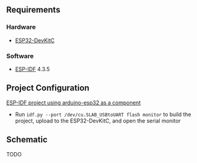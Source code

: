 ## Requirements

### Hardware

* [ESP32-DevKitC](https://www.espressif.com/en/products/hardware/esp32-devkitc/overview)

### Software

* [ESP-IDF](https://github.com/espressif/esp-idf) 4.3.5

## Project Configuration

[ESP-IDF project using arduino-esp32 as a component](https://github.com/espressif/arduino-esp32/blob/master/docs/esp-idf_component.md)

* Run `idf.py --port /dev/cu.SLAB_USBtoUART flash monitor` to build the project, upload to the ESP32-DevKitC, and open the serial monitor

## Schematic

TODO
